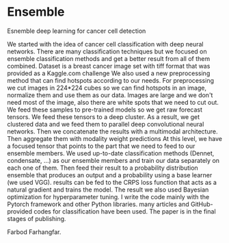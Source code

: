 # Ensemble
Esnemble deep learning for cancer cell detection


We started with the idea of cancer cell classification with deep neural networks.
There are many classification techniques but we focused on ensemble classification methods and get a better result from all of them combined.
Dataset is a breast cancer image set with tiff format that was provided as a Kaggle.com challenge
We also used a new preprocessing method that can find hotspots according to our needs.
For preprocessing we cut images in 224*224 cubes so we can find hotspots in an image, normalize them and use them as our data.
Images are large and we don't need most of the image, also there are white spots that we need to cut out.
We feed these samples to pre-trained models so we get raw forecast tensors.
We feed these tensors to a deep cluster. As a result, we get clustered data and we feed them to parallel deep convolutional neural networks. Then we concatenate the results with a multimodal architecture.
Then aggregate them with modality weight predictions
At this level, we have a focused tensor that points to the part that we need to feed to our ensemble members.
We used up-to-date classification methods (Dennet, condensate, …) as our ensemble members and train our data separately on each one of them.
Then feed their result to a probability distribution ensemble that produces an output and a probability using a base learner (we used VGG).
results can be fed to the CRPS loss function that acts as a natural gradient and trains the model. The result
we also used Bayesian optimization for hyperparameter tuning.
I write the code mainly with the Pytorch framework and other Python libraries.
many articles and GitHub-provided codes for classification have been used.
The paper is in the final stages of publishing.


Farbod Farhangfar.
